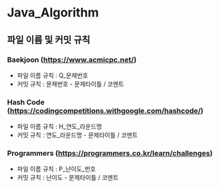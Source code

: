 # Java_Algorithm

## 파일 이름 및 커밋 규칙

### Baekjoon (https://www.acmicpc.net/)
* 파일 이름 규칙 : Q_문제번호
* 커밋 규칙 : 문제번호 - 문제타이틀 / 코멘트

### Hash Code (https://codingcompetitions.withgoogle.com/hashcode/)
* 파일 이름 규칙 : H_연도_라운드명
* 커밋 규칙 : 연도_라운드명 - 문제타이틀 / 코멘트

### Programmers (https://programmers.co.kr/learn/challenges)
* 파일 이름 규칙 : P_난이도_번호
* 커밋 규칙 : 난이도 - 문제타이틀 / 코멘트
